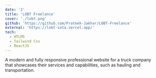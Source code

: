 ```yaml
---
date: '2'
title: 'LOBT Freelance'
cover: './lobt.png'
github: 'https://github.com/Prateek-Jakhar/LOBT-Freelance'
external: 'https://lobt-iota.vercel.app/'
tech:
  - HTLM5
  - Tailwind Css
  - ReactJS
---
```


A modern and fully responsive professional website for a truck company that showcases their services and capabilities, such as hauling and transportation.
